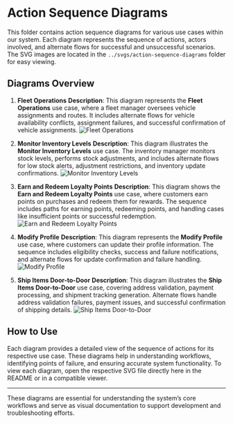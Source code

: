 # Action Sequence Diagrams

This folder contains action sequence diagrams for various use cases within our system. Each diagram represents the sequence of actions, actors involved, and alternate flows for successful and unsuccessful scenarios. The SVG images are located in the `../svgs/action-sequence-diagrams` folder for easy viewing.

## Diagrams Overview

1. **Fleet Operations**
**Description**: This diagram represents the **Fleet Operations** use case, where a fleet manager oversees vehicle assignments and routes. It includes alternate flows for vehicle availability conflicts, assignment failures, and successful confirmation of vehicle assignments.
![Fleet Operations](../svgs/action-sequence/fleet-operations.svg)

2. **Monitor Inventory Levels**
**Description**: This diagram illustrates the **Monitor Inventory Levels** use case. The inventory manager monitors stock levels, performs stock adjustments, and includes alternate flows for low stock alerts, adjustment restrictions, and inventory update confirmations.
![Monitor Inventory Levels](../svgs/action-sequence/inventory-levels.svg)

3. **Earn and Redeem Loyalty Points**
**Description**: This diagram shows the **Earn and Redeem Loyalty Points** use case, where customers earn points on purchases and redeem them for rewards. The sequence includes paths for earning points, redeeming points, and handling cases like insufficient points or successful redemption.
![Earn and Redeem Loyalty Points](../svgs/action-sequence/loyalty-points.svg)

4. **Modify Profile**
**Description**: This diagram represents the **Modify Profile** use case, where customers can update their profile information. The sequence includes eligibility checks, success and failure notifications, and alternate flows for update confirmation and failure handling.
![Modify Profile](../svgs/action-sequence/modify-profile.svg)

5. **Ship Items Door-to-Door**
 **Description**: This diagram illustrates the **Ship Items Door-to-Door** use case, covering address validation, payment processing, and shipment tracking generation. Alternate flows handle address validation failures, payment issues, and successful confirmation of shipping details.
 ![Ship Items Door-to-Door](../svgs/action-sequence/ship-items.svg)

## How to Use

Each diagram provides a detailed view of the sequence of actions for its respective use case. These diagrams help in understanding workflows, identifying points of failure, and ensuring accurate system functionality. To view each diagram, open the respective SVG file directly here in the README or in a compatible viewer.

---

These diagrams are essential for understanding the system’s core workflows and serve as visual documentation to support development and troubleshooting efforts.
